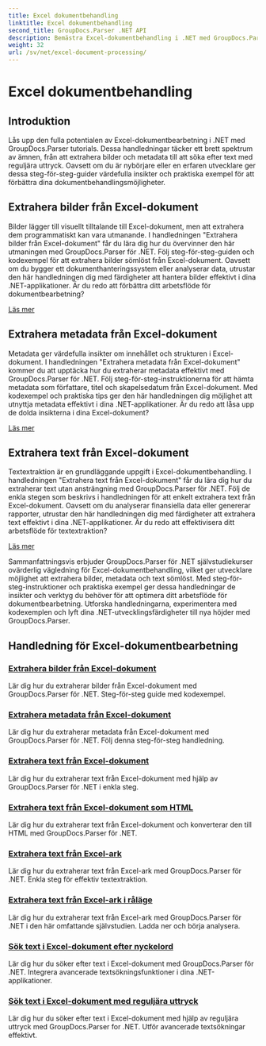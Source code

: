 ```yaml
---
title: Excel dokumentbehandling
linktitle: Excel dokumentbehandling
second_title: GroupDocs.Parser .NET API
description: Bemästra Excel-dokumentbehandling i .NET med GroupDocs.Parser. Lär dig att extrahera bilder, metadata och text effektivt med steg-för-steg-guider.
weight: 32
url: /sv/net/excel-document-processing/
---
```


# Excel dokumentbehandling

## Introduktion

Lås upp den fulla potentialen av Excel-dokumentbearbetning i .NET med GroupDocs.Parser tutorials. Dessa handledningar täcker ett brett spektrum av ämnen, från att extrahera bilder och metadata till att söka efter text med reguljära uttryck. Oavsett om du är nybörjare eller en erfaren utvecklare ger dessa steg-för-steg-guider värdefulla insikter och praktiska exempel för att förbättra dina dokumentbehandlingsmöjligheter.

## Extrahera bilder från Excel-dokument

Bilder lägger till visuellt tilltalande till Excel-dokument, men att extrahera dem programmatiskt kan vara utmanande. I handledningen "Extrahera bilder från Excel-dokument" får du lära dig hur du övervinner den här utmaningen med GroupDocs.Parser för .NET. Följ steg-för-steg-guiden och kodexempel för att extrahera bilder sömlöst från Excel-dokument. Oavsett om du bygger ett dokumenthanteringssystem eller analyserar data, utrustar den här handledningen dig med färdigheter att hantera bilder effektivt i dina .NET-applikationer. Är du redo att förbättra ditt arbetsflöde för dokumentbearbetning?

[Läs mer](./extract-images-from-excel-document/)

## Extrahera metadata från Excel-dokument

Metadata ger värdefulla insikter om innehållet och strukturen i Excel-dokument. I handledningen "Extrahera metadata från Excel-dokument" kommer du att upptäcka hur du extraherar metadata effektivt med GroupDocs.Parser för .NET. Följ steg-för-steg-instruktionerna för att hämta metadata som författare, titel och skapelsedatum från Excel-dokument. Med kodexempel och praktiska tips ger den här handledningen dig möjlighet att utnyttja metadata effektivt i dina .NET-applikationer. Är du redo att låsa upp de dolda insikterna i dina Excel-dokument?

[Läs mer](./extract-metadata-from-excel-document/)

## Extrahera text från Excel-dokument

Textextraktion är en grundläggande uppgift i Excel-dokumentbehandling. I handledningen "Extrahera text från Excel-dokument" får du lära dig hur du extraherar text utan ansträngning med GroupDocs.Parser för .NET. Följ de enkla stegen som beskrivs i handledningen för att enkelt extrahera text från Excel-dokument. Oavsett om du analyserar finansiella data eller genererar rapporter, utrustar den här handledningen dig med färdigheter att extrahera text effektivt i dina .NET-applikationer. Är du redo att effektivisera ditt arbetsflöde för textextraktion?

[Läs mer](./extract-text-from-excel-document/)

Sammanfattningsvis erbjuder GroupDocs.Parser för .NET självstudiekurser ovärderlig vägledning för Excel-dokumentbehandling, vilket ger utvecklare möjlighet att extrahera bilder, metadata och text sömlöst. Med steg-för-steg-instruktioner och praktiska exempel ger dessa handledningar de insikter och verktyg du behöver för att optimera ditt arbetsflöde för dokumentbearbetning. Utforska handledningarna, experimentera med kodexemplen och lyft dina .NET-utvecklingsfärdigheter till nya höjder med GroupDocs.Parser.
## Handledning för Excel-dokumentbearbetning
### [Extrahera bilder från Excel-dokument](./extract-images-from-excel-document/)
Lär dig hur du extraherar bilder från Excel-dokument med GroupDocs.Parser för .NET. Steg-för-steg guide med kodexempel.
### [Extrahera metadata från Excel-dokument](./extract-metadata-from-excel-document/)
Lär dig hur du extraherar metadata från Excel-dokument med GroupDocs.Parser för .NET. Följ denna steg-för-steg handledning.
### [Extrahera text från Excel-dokument](./extract-text-from-excel-document/)
Lär dig hur du extraherar text från Excel-dokument med hjälp av GroupDocs.Parser för .NET i enkla steg.
### [Extrahera text från Excel-dokument som HTML](./extract-text-from-excel-document-as-html/)
Lär dig hur du extraherar text från Excel-dokument och konverterar den till HTML med GroupDocs.Parser för .NET.
### [Extrahera text från Excel-ark](./extract-text-from-excel-sheet/)
Lär dig hur du extraherar text från Excel-ark med GroupDocs.Parser för .NET. Enkla steg för effektiv textextraktion.
### [Extrahera text från Excel-ark i råläge](./extract-text-from-excel-sheet-in-raw-mode/)
Lär dig hur du extraherar text från Excel-ark med GroupDocs.Parser för .NET i den här omfattande självstudien. Ladda ner och börja analysera.
### [Sök text i Excel-dokument efter nyckelord](./search-text-in-excel-document-by-keyword/)
Lär dig hur du söker efter text i Excel-dokument med GroupDocs.Parser för .NET. Integrera avancerade textsökningsfunktioner i dina .NET-applikationer.
### [Sök text i Excel-dokument med reguljära uttryck](./search-text-in-excel-document-by-regular-expression/)
Lär dig hur du söker efter text i Excel-dokument med hjälp av reguljära uttryck med GroupDocs.Parser for .NET. Utför avancerade textsökningar effektivt.